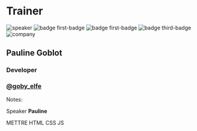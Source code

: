 <!-- .slide: class="speaker-slide" -->

# Trainer

![speaker](./assets/images/pauline.jpeg)
![badge first-badge](./assets/images/js-logo.png)
![badge first-badge](./assets/images/vue-logo.png)
![badge third-badge](./assets/images/svelte-logo.png)
![company](./assets/images/logo-SFEIR-blanc.png)

<h2>Pauline <span>Goblot</span></h2>

### Developer
<!-- .element: class="icon-rule icon-first" -->

### [@goby_elfe](https://twitter.com/goby_elfe)
<!-- .element: class="icon-second" -->

Notes:

Speaker **Pauline**

METTRE HTML CSS JS
